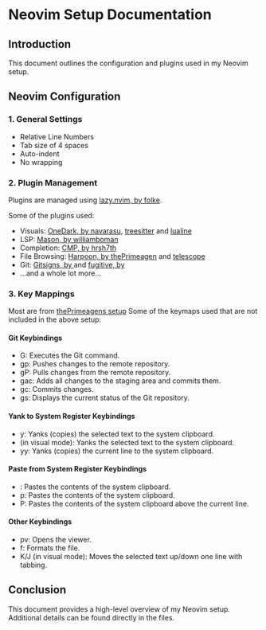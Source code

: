 # Neovim Setup Documentation

## Introduction

This document outlines the configuration and plugins used in my Neovim setup.

## Neovim Configuration

### 1. General Settings

- Relative Line Numbers
- Tab size of 4 spaces
- Auto-indent
- No wrapping

### 2. Plugin Management

Plugins are managed using [lazy.nvim, by folke](https://github.com/folke/lazy.nvim).

Some of the plugins used:
- Visuals: [OneDark, by navarasu](https://github.com/navarasu/onedark.nvim), [treesitter](https://github.com/nvim-treesitter/nvim-treesitter) and [lualine](https://github.com/nvim-lualine/lualine.nvim)
- LSP: [Mason, by williamboman](https://github.com/williamboman/mason.nvim)
- Completion: [CMP, by hrsh7th](https://github.com/hrsh7th/nvim-cmp)
- File Browsing: [Harpoon, by thePrimeagen](https://github.com/ThePrimeagen/harpoon/tree/harpoon2) and [telescope](https://github.com/nvim-telescope/telescope.nvim)
- Git: [Gitsigns, by ]() and [fugitive, by ]()
- ...and a whole lot more...

### 3. Key Mappings

Most are from [thePrimeagens setup](https://github.com/ThePrimeagen/init.lua)
Some of the keymaps used that are not included in the above setup:

#### Git Keybindings
- <Leader>G: Executes the Git command.
- <Leader>gp: Pushes changes to the remote repository.
- <Leader>gP: Pulls changes from the remote repository.
- <Leader>gac: Adds all changes to the staging area and commits them.
- <Leader>gc: Commits changes.
- <Leader>gs: Displays the current status of the Git repository.

#### Yank to System Register Keybindings
- <Leader>y: Yanks (copies) the selected text to the system clipboard.
- <C-c> (in visual mode): Yanks the selected text to the system clipboard.
- <Leader>yy: Yanks (copies) the current line to the system clipboard.

#### Paste from System Register Keybindings
- <C-v>: Pastes the contents of the system clipboard.
- <Leader>p<Leader>: Pastes the contents of the system clipboard.
- <Leader>P: Pastes the contents of the system clipboard above the current line.

#### Other Keybindings
- <Leader>pv: Opens the viewer.
- <leader>f: Formats the file. 
- K/J (in visual mode): Moves the selected text up/down one line with tabbing.

## Conclusion

This document provides a high-level overview of my Neovim setup. Additional details can be found directly in the files.
